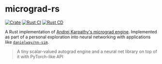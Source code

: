 # micrograd-rs

[![Crate](https://img.shields.io/crates/v/micrograd-rs.svg)](https://crates.io/crates/micrograd-rs)
[![Rust CI](https://github.com/danielway/micrograd-rs/actions/workflows/rust_ci.yml/badge.svg?branch=master)](https://github.com/danielway/micrograd-rs/actions/workflows/rust_ci.yml)
[![Rust CD](https://github.com/danielway/micrograd-rs/actions/workflows/rust_cd.yml/badge.svg)](https://github.com/danielway/micrograd-rs/actions/workflows/rust_cd.yml)

A Rust implementation of [Andrej Karpathy's micrograd engine](https://github.com/karpathy/micrograd). Implemented as part of a personal exploration into neural networking with applications like [`danielway/nn-sim`](https://github.com/danielway/nn-sim).

> A tiny scalar-valued autograd engine and a neural net library on top of it with PyTorch-like API
